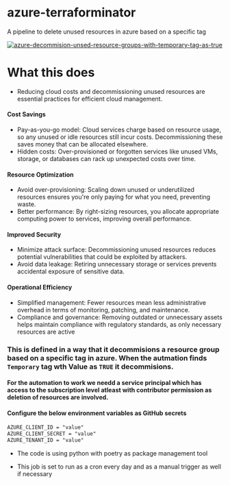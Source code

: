 # azure-terraforminator
 A pipeline to delete unused resources in azure based on a specific tag

[![azure-decommision-unsed-resource-groups-with-temporary-tag-as-true](https://github.com/devwithkrishna/azure-terraforminator/actions/workflows/azure-terraforminator.yaml/badge.svg)](https://github.com/devwithkrishna/azure-terraforminator/actions/workflows/azure-terraforminator.yaml)

# What this does

* Reducing cloud costs and decommissioning unused resources are essential practices for efficient cloud management. 

#### Cost Savings
* Pay-as-you-go model: Cloud services charge based on resource usage, so any unused or idle resources still incur costs. Decommissioning these saves money that can be allocated elsewhere.
* Hidden costs: Over-provisioned or forgotten services like unused VMs, storage, or databases can rack up unexpected costs over time.
#### Resource Optimization
* Avoid over-provisioning: Scaling down unused or underutilized resources ensures you're only paying for what you need, preventing waste.
* Better performance: By right-sizing resources, you allocate appropriate computing power to services, improving overall performance.
#### Improved Security
* Minimize attack surface: Decommissioning unused resources reduces potential vulnerabilities that could be exploited by attackers.
* Avoid data leakage: Retiring unnecessary storage or services prevents accidental exposure of sensitive data.
#### Operational Efficiency
* Simplified management: Fewer resources mean less administrative overhead in terms of monitoring, patching, and maintenance.
* Compliance and governance: Removing outdated or unnecessary assets helps maintain compliance with regulatory standards, as only necessary resources are active


### This is defined in a way that it decommisions a resource group based on a specific tag in azure. When the autmation finds `Temporary` tag wth Value as `TRUE` it decommisions.


#### For the automation to work we needd a service principal which has access to the subscription level atleast with contributor permission as deletion of resources are involved.

#### Configure the below environment variables as GitHub secrets

```markdown
AZURE_CLIENT_ID = "value"
AZURE_CLIENT_SECRET = "value"
AZURE_TENANT_ID = "value"
```


* The code is using python with poetry as package management tool

* This job is set to run as a cron every day and as a manual trigger as well if necessary
